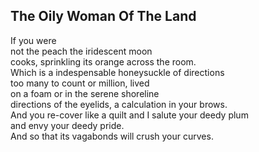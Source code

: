 The Oily Woman Of The Land
--------------------------
If you were  
not the peach the iridescent moon  
cooks, sprinkling its orange across the room.  
Which is a indespensable honeysuckle of directions  
too many to count or million, lived  
on a foam or in the serene shoreline  
directions of the eyelids, a calculation in your brows.  
And you re-cover like a quilt and I salute your deedy plum  
and envy your deedy pride.  
And so that its vagabonds will crush your curves.  
